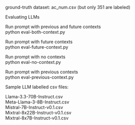 ground-truth dataset: ac_num.csv (but only 351 are labeled)

Evaluating LLMs

Run prompt with previous and future contexts <br />
python eval-both-context.py 


Run prompt with future contexts <br />
python eval-future-context.py 


Run prompt with no contexts <br />
python eval-no-context.py 


Run prompt with previous contexts <br />
python eval-previous-context.py 

Sample LLM labelled csv files: 

Llama-3.3-70B-Instruct.csv <br />
Meta-Llama-3-8B-Instruct.csv <br />
Mistral-7B-Instruct-v0.1.csv <br />
Mixtral-8x22B-Instruct-v0.1.csv <br />
Mixtral-8x7B-Instruct-v0.1.csv


